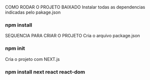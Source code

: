 COMO RODAR O PROJETO BAIXADO
Instalar todas as dependencias indicadas pelo pakage.json
### npm install

SEQUENCIA PARA CRIAR O PROJETO
Cria o arquivo package.json
### npm init

Cria o projeto com NEXT.js
### npm install next react react-dom